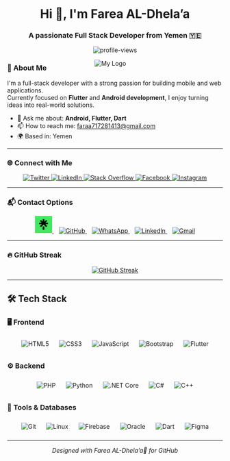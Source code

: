 <h1 align="center">Hi 👋, I'm Farea AL-Dhela’a</h1>
<h3 align="center">A passionate Full Stack Developer from Yemen 🇾🇪</h3>

<p align="center">
  <img src="https://komarev.com/ghpvc/?username=farea-al-dhelaa&label=Profile%20views&color=0e75b6&style=flat" alt="profile-views" />
</p>

<img align="right" alt="My Logo" src="https://github.com/Farea-YCC/Profile-data-not-important/blob/23cc0b7891ed7caa587ed0a09413bdc38bade079/my%20logo.jpg" width="300" />

### 💬 About Me
I'm a full-stack developer with a strong passion for building mobile and web applications.  
Currently focused on **Flutter** and **Android development**, I enjoy turning ideas into real-world solutions.

- 📱 Ask me about: **Android, Flutter, Dart**
- 📫 How to reach me: [faraa717281413@gmail.com](mailto:faraa717281413@gmail.com)
- 🌍 Based in: Yemen

---

### 🌐 Connect with Me
<p align="center">
  <a href="https://twitter.com/fareaaldhelaa" target="_blank">
    <img src="https://raw.githubusercontent.com/rahuldkjain/github-profile-readme-generator/master/src/images/icons/Social/twitter.svg" alt="Twitter" height="30" width="40" />
  </a>
  <a href="https://linkedin.com/in/fareaaldhelaa" target="_blank">
    <img src="https://raw.githubusercontent.com/rahuldkjain/github-profile-readme-generator/master/src/images/icons/Social/linked-in-alt.svg" alt="LinkedIn" height="30" width="40" />
  </a>
  <a href="https://stackoverflow.com/users/fareaaldhelaa" target="_blank">
    <img src="https://raw.githubusercontent.com/rahuldkjain/github-profile-readme-generator/master/src/images/icons/Social/stack-overflow.svg" alt="Stack Overflow" height="30" width="40" />
  </a>
  <a href="https://fb.com/fareaaldhelaa" target="_blank">
    <img src="https://raw.githubusercontent.com/rahuldkjain/github-profile-readme-generator/master/src/images/icons/Social/facebook.svg" alt="Facebook" height="30" width="40" />
  </a>
  <a href="https://instagram.com/fareaaldhelaa" target="_blank">
    <img src="https://raw.githubusercontent.com/rahuldkjain/github-profile-readme-generator/master/src/images/icons/Social/instagram.svg" alt="Instagram" height="30" width="40" />
  </a>
</p>

---

### 📬 Contact Options
<p align="center">
  <a href="https://linktr.ee/YCC2030">
    <img alt="Linktree" src="https://github.com/Farea-YCC/Profiledata/blob/main/linktree.gif" width="40" />
  </a>
  &nbsp;&nbsp;
  <a href="https://github.com/Farea-YCC">
    <img alt="GitHub" src="https://img.icons8.com/clouds/100/000000/github.png" width="40" />
  </a>
  &nbsp;&nbsp;
  <a href="https://wsend.co/967717281413">
    <img alt="WhatsApp" src="https://img.icons8.com/clouds/100/000000/whatsapp.png" width="40" />
  </a>
  &nbsp;&nbsp;
  <a href="https://www.linkedin.com/in/farea-al-dhela-a-9624b431a/">
    <img alt="LinkedIn" src="https://img.icons8.com/clouds/100/000000/linkedin.png" width="40" />
  </a>
  &nbsp;&nbsp;
  <a href="mailto:faraa717281413@gmail.com">
    <img alt="Gmail" src="https://img.icons8.com/clouds/100/000000/apple-mail.png" width="40" />
  </a>
</p>

---

### 🔥 GitHub Streak
<p align="center">
  <a href="https://git.io/streak-stats">
    <img src="https://github-readme-streak-stats.herokuapp.com?user=Farea-YCC&theme=highcontrast&hide_border=true&date_format=M%20j%5B%2C%20Y%5D" alt="GitHub Streak" />
  </a>
</p>

---

## 🛠️ Tech Stack

### 🖥️ Frontend
<div align="center">
  <img src="https://profilinator.rishav.dev/skills-assets/html5-original-wordmark.svg" alt="HTML5" height="50" style="margin: 10px" />
  <img src="https://profilinator.rishav.dev/skills-assets/css3-original-wordmark.svg" alt="CSS3" height="50" style="margin: 10px" />
  <img src="https://profilinator.rishav.dev/skills-assets/javascript-original.svg" alt="JavaScript" height="50" style="margin: 10px" />
  <img src="https://profilinator.rishav.dev/skills-assets/bootstrap-plain.svg" alt="Bootstrap" height="50" style="margin: 10px" />
  <img src="https://profilinator.rishav.dev/skills-assets/flutterio-icon.svg" alt="Flutter" height="50" style="margin: 10px" />
</div>

### ⚙️ Backend
<div align="center">
  <img src="https://profilinator.rishav.dev/skills-assets/php-original.svg" alt="PHP" height="50" style="margin: 10px" />
  <img src="https://profilinator.rishav.dev/skills-assets/python-original.svg" alt="Python" height="50" style="margin: 10px" />
  <img src="https://profilinator.rishav.dev/skills-assets/dotnetcore.png" alt=".NET Core" height="50" style="margin: 10px" />
  <img src="https://profilinator.rishav.dev/skills-assets/csharp-original.svg" alt="C#" height="50" style="margin: 10px" />
  <img src="https://profilinator.rishav.dev/skills-assets/cplusplus-original.svg" alt="C++" height="50" style="margin: 10px" />
</div>

### 🧰 Tools & Databases
<div align="center">
  <img src="https://profilinator.rishav.dev/skills-assets/git-scm-icon.svg" alt="Git" height="50" style="margin: 10px" />
  <img src="https://profilinator.rishav.dev/skills-assets/linux-original.svg" alt="Linux" height="50" style="margin: 10px" />
  <img src="https://profilinator.rishav.dev/skills-assets/firebase.png" alt="Firebase" height="50" style="margin: 10px" />
  <img src="https://profilinator.rishav.dev/skills-assets/oracle-original.svg" alt="Oracle" height="50" style="margin: 10px" />
  <img src="https://profilinator.rishav.dev/skills-assets/dartlang-icon.svg" alt="Dart" height="50" style="margin: 10px" />
  <img src="https://profilinator.rishav.dev/skills-assets/figma-icon.svg" alt="Figma" height="50" style="margin: 10px" />
</div>

---

<p align="center">
  <em>Designed with Farea AL-Dhela’a💙 for GitHub</em>
</p>
